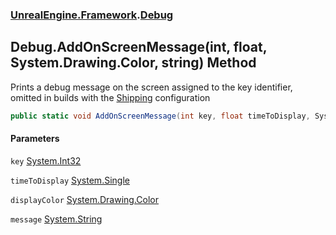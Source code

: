 ### [UnrealEngine.Framework](./UnrealEngine-Framework.md 'UnrealEngine.Framework').[Debug](./UnrealEngine-Framework-Debug.md 'UnrealEngine.Framework.Debug')
## Debug.AddOnScreenMessage(int, float, System.Drawing.Color, string) Method
Prints a debug message on the screen assigned to the key identifier, omitted in builds with the <a href="https://docs.unrealengine.com/en-US/Programming/Development/BuildConfigurations/index.html#buildconfigurationdescriptions">Shipping</a> configuration  
```csharp
public static void AddOnScreenMessage(int key, float timeToDisplay, System.Drawing.Color displayColor, string message);
```
#### Parameters
<a name='UnrealEngine-Framework-Debug-AddOnScreenMessage(int_float_System-Drawing-Color_string)-key'></a>
`key` [System.Int32](https://docs.microsoft.com/en-us/dotnet/api/System.Int32 'System.Int32')  
  
<a name='UnrealEngine-Framework-Debug-AddOnScreenMessage(int_float_System-Drawing-Color_string)-timeToDisplay'></a>
`timeToDisplay` [System.Single](https://docs.microsoft.com/en-us/dotnet/api/System.Single 'System.Single')  
  
<a name='UnrealEngine-Framework-Debug-AddOnScreenMessage(int_float_System-Drawing-Color_string)-displayColor'></a>
`displayColor` [System.Drawing.Color](https://docs.microsoft.com/en-us/dotnet/api/System.Drawing.Color 'System.Drawing.Color')  
  
<a name='UnrealEngine-Framework-Debug-AddOnScreenMessage(int_float_System-Drawing-Color_string)-message'></a>
`message` [System.String](https://docs.microsoft.com/en-us/dotnet/api/System.String 'System.String')  
  
